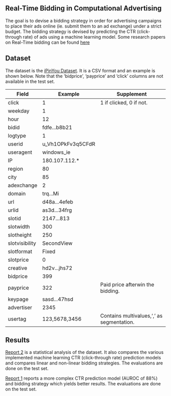 
## Real-Time Bidding in Computational Advertising
The goal is to devise a bidding strategy in order for advertising campaigns to place their ads online (ie. submit them to an ad exchange) under a strict budget. The bidding strategy is devised by predicting the CTR (click-through rate) of ads using a machine learning model.
Some research papers on Real-Time bidding can be found [here](https://github.com/wnzhang/rtb-papers)

## Dataset
The dataset is the [iPinYou Dataset](http://data.computational-advertising.org/). It is a CSV format and an example is shown below. Note that the ‘bidprice’, ‘payprice’ and ‘click’ columns are not available in the test set.

|Field  |Example|Supplement|
|-------|-------|-------|
|click |1 |1 if clicked, 0 if not.
|weekday |1
|hour |12
|bidid |fdfe...b8b21
|logtype |1
|userid |u_Vh1OPkFv3q5CFdR
|useragent |windows_ie
|IP |180.107.112.*
|region |80
|city |85
|adexchange |2
|domain |trq...Mi
|url |d48a...4efeb
|urlid |as3d...34frg
|slotid |2147...813
|slotwidth |300
|slotheight |250
|slotvisibility |SecondView
|slotformat |Fixed
|slotprice |0
|creative |hd2v...jhs72
|bidprice |399
|payprice |322 |Paid price afterwin the bidding.
|keypage |sasd...47hsd
|advertiser |2345
|usertag |123,5678,3456 |Contains multivalues,‘,’ as segmentation.


## Results
[Report 2](https://github.com/oghabi/Real-Time-Bidding/blob/master/Report%201.pdf) is a statistical analysis of the dataset. It also compares the various implemented machine learning CTR (click-through rate) prediction models and compares linear and non-linear bidding strategies. The evaluations are done on the test set.

[Report 1](https://github.com/oghabi/Real-Time-Bidding/blob/master/Report%202.pdf) reports a more complex CTR prediction model (AUROC of 88%) and bidding strategy which yields better results. The evaluations are done on the test set.
